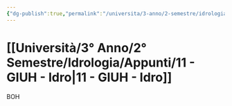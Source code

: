 ```yaml
---
{"dg-publish":true,"permalink":"/universita/3-anno/2-semestre/idrologia/appunti/11-giuh-idro/","tags":["UNI"]}
---
```


# [[Università/3° Anno/2° Semestre/Idrologia/Appunti/11 - GIUH - Idro\|11 - GIUH - Idro]]

BOH